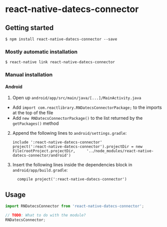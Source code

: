 
# react-native-datecs-connector

## Getting started

`$ npm install react-native-datecs-connector --save`

### Mostly automatic installation

`$ react-native link react-native-datecs-connector`

### Manual installation

#### Android

1. Open up `android/app/src/main/java/[...]/MainActivity.java`
  - Add `import com.reactlibrary.RNDatecsConnectorPackage;` to the imports at the top of the file
  - Add `new RNDatecsConnectorPackage()` to the list returned by the `getPackages()` method
2. Append the following lines to `android/settings.gradle`:
  	```
  	include ':react-native-datecs-connector'
  	project(':react-native-datecs-connector').projectDir = new File(rootProject.projectDir, 	'../node_modules/react-native-datecs-connector/android')
  	```
3. Insert the following lines inside the dependencies block in `android/app/build.gradle`:
  	```
      compile project(':react-native-datecs-connector')
  	```

## Usage
```javascript
import RNDatecsConnector from 'react-native-datecs-connector';

// TODO: What to do with the module?
RNDatecsConnector;
```
  
